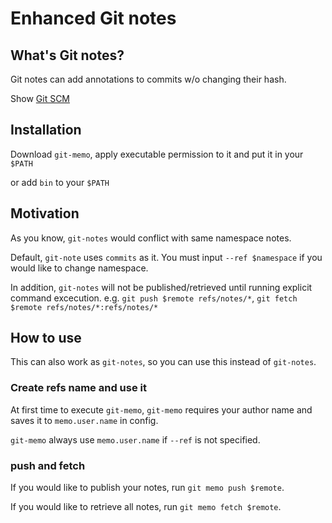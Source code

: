# Enhanced Git notes

## What's Git notes?

Git notes can add annotations to commits w/o changing their hash.

Show [Git SCM](http://git-scm.com/docs/git-notes)

## Installation

Download `git-memo`, apply executable permission to it and put it in your `$PATH`

or add `bin` to your `$PATH`

## Motivation

As you know, `git-notes` would conflict with same namespace notes.

Default, `git-note` uses `commits` as it. You must input `--ref $namespace` if you would like to change namespace.

In addition, `git-notes` will not be published/retrieved until running explicit command excecution.
e.g. `git push $remote refs/notes/*`, `git fetch $remote refs/notes/*:refs/notes/*`

## How to use

This can also work as `git-notes`, so you can use this instead of `git-notes`.

### Create refs name and use it

At first time to execute `git-memo`, `git-memo` requires your author name and saves it to `memo.user.name` in config.

`git-memo` always use `memo.user.name` if `--ref` is not specified.

### push and fetch

If you would like to publish your notes, run `git memo push $remote`.

If you would like to retrieve all notes, run `git memo fetch $remote`.
